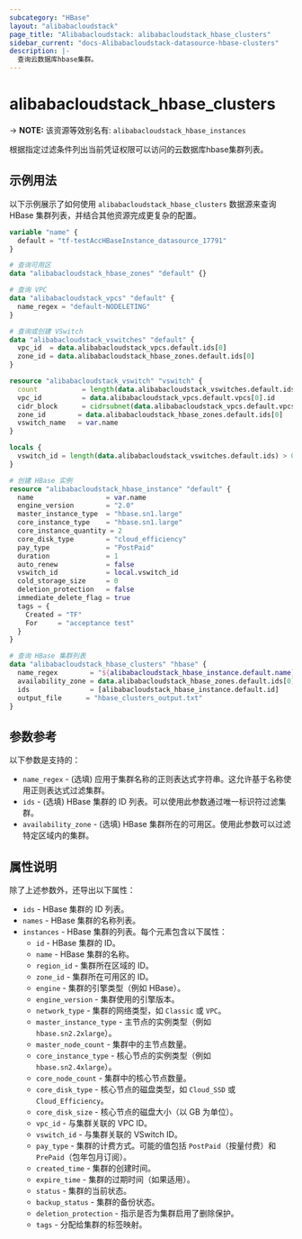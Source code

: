 ```yaml
---
subcategory: "HBase"
layout: "alibabacloudstack"
page_title: "Alibabacloudstack: alibabacloudstack_hbase_clusters"
sidebar_current: "docs-Alibabacloudstack-datasource-hbase-clusters"
description: |- 
  查询云数据库hbase集群。
---
```


# alibabacloudstack_hbase_clusters
-> **NOTE:** 该资源等效别名有: `alibabacloudstack_hbase_instances`

根据指定过滤条件列出当前凭证权限可以访问的云数据库hbase集群列表。

## 示例用法

以下示例展示了如何使用 `alibabacloudstack_hbase_clusters` 数据源来查询 HBase 集群列表，并结合其他资源完成更复杂的配置。

```terraform
variable "name" {
  default = "tf-testAccHBaseInstance_datasource_17791"
}

# 查询可用区
data "alibabacloudstack_hbase_zones" "default" {}

# 查询 VPC
data "alibabacloudstack_vpcs" "default" {
  name_regex = "default-NODELETING"
}

# 查询或创建 VSwitch
data "alibabacloudstack_vswitches" "default" {
  vpc_id  = data.alibabacloudstack_vpcs.default.ids[0]
  zone_id = data.alibabacloudstack_hbase_zones.default.ids[0]
}

resource "alibabacloudstack_vswitch" "vswitch" {
  count           = length(data.alibabacloudstack_vswitches.default.ids) > 0 ? 0 : 1
  vpc_id          = data.alibabacloudstack_vpcs.default.vpcs[0].id
  cidr_block      = cidrsubnet(data.alibabacloudstack_vpcs.default.vpcs[0].cidr_block, 8, 8)
  zone_id        = data.alibabacloudstack_hbase_zones.default.ids[0]
  vswitch_name   = var.name
}

locals {
  vswitch_id = length(data.alibabacloudstack_vswitches.default.ids) > 0 ? data.alibabacloudstack_vswitches.default.ids[0] : concat(alibabacloudstack_vswitch.vswitch.*.id, [""])[0]
}

# 创建 HBase 实例
resource "alibabacloudstack_hbase_instance" "default" {
  name                  = var.name
  engine_version        = "2.0"
  master_instance_type  = "hbase.sn1.large"
  core_instance_type    = "hbase.sn1.large"
  core_instance_quantity = 2
  core_disk_type        = "cloud_efficiency"
  pay_type              = "PostPaid"
  duration              = 1
  auto_renew            = false
  vswitch_id            = local.vswitch_id
  cold_storage_size     = 0
  deletion_protection   = false
  immediate_delete_flag = true
  tags = {
    Created = "TF"
    For     = "acceptance test"
  }
}

# 查询 HBase 集群列表
data "alibabacloudstack_hbase_clusters" "hbase" {
  name_regex        = "${alibabacloudstack_hbase_instance.default.name}"
  availability_zone = data.alibabacloudstack_hbase_zones.default.ids[0]
  ids               = [alibabacloudstack_hbase_instance.default.id]
  output_file      = "hbase_clusters_output.txt"
}
```

## 参数参考

以下参数是支持的：

* `name_regex` - (选填) 应用于集群名称的正则表达式字符串。这允许基于名称使用正则表达式过滤集群。
* `ids` - (选填) HBase 集群的 ID 列表。可以使用此参数通过唯一标识符过滤集群。
* `availability_zone` - (选填) HBase 集群所在的可用区。使用此参数可以过滤特定区域内的集群。

## 属性说明

除了上述参数外，还导出以下属性：

* `ids` - HBase 集群的 ID 列表。
* `names` - HBase 集群的名称列表。
* `instances` - HBase 集群的列表。每个元素包含以下属性：
  * `id` - HBase 集群的 ID。
  * `name` - HBase 集群的名称。
  * `region_id` - 集群所在区域的 ID。
  * `zone_id` - 集群所在可用区的 ID。
  * `engine` - 集群的引擎类型（例如 HBase）。
  * `engine_version` - 集群使用的引擎版本。
  * `network_type` - 集群的网络类型，如 `Classic` 或 `VPC`。
  * `master_instance_type` - 主节点的实例类型（例如 `hbase.sn2.2xlarge`）。
  * `master_node_count` - 集群中的主节点数量。
  * `core_instance_type` - 核心节点的实例类型（例如 `hbase.sn2.4xlarge`）。
  * `core_node_count` - 集群中的核心节点数量。
  * `core_disk_type` - 核心节点的磁盘类型，如 `Cloud_SSD` 或 `Cloud_Efficiency`。
  * `core_disk_size` - 核心节点的磁盘大小（以 GB 为单位）。
  * `vpc_id` - 与集群关联的 VPC ID。
  * `vswitch_id` - 与集群关联的 VSwitch ID。
  * `pay_type` - 集群的计费方式。可能的值包括 `PostPaid`（按量付费）和 `PrePaid`（包年包月订阅）。
  * `created_time` - 集群的创建时间。
  * `expire_time` - 集群的过期时间（如果适用）。
  * `status` - 集群的当前状态。
  * `backup_status` - 集群的备份状态。
  * `deletion_protection` - 指示是否为集群启用了删除保护。
  * `tags` - 分配给集群的标签映射。